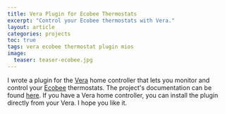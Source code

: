 ```yaml
---
title: Vera Plugin for Ecobee Thermostats
excerpt: "Control your Ecobee thermostats with Vera."
layout: article
categories: projects
toc: true
tags: vera ecobee thermostat plugin mios
image:
  teaser: teaser-ecobee.jpg
---
```


I wrote a plugin for the [Vera][] home controller that lets you monitor and control your [Ecobee][] thermostats.  The project's documentation can be found [here](/vera-ecobee/).  If you have a Vera home controller, you can install the plugin directly from your Vera.  I hope you like it.

[Ecobee]: http://www.ecobee.com
[Vera]: http://www.micasaverde.com
